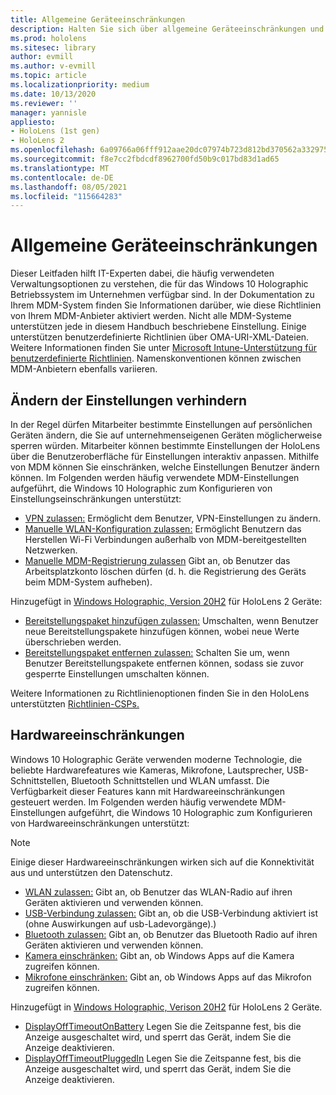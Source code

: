 ```yaml
---
title: Allgemeine Geräteeinschränkungen
description: Halten Sie sich über allgemeine Geräteeinschränkungen und -einstellungen für das HoloLens Mixed Reality-Gerät auf dem Laufenden.
ms.prod: hololens
ms.sitesec: library
author: evmill
ms.author: v-evmill
ms.topic: article
ms.localizationpriority: medium
ms.date: 10/13/2020
ms.reviewer: ''
manager: yannisle
appliesto:
- HoloLens (1st gen)
- HoloLens 2
ms.openlocfilehash: 6a09766a06fff912aae20dc07974b723d812bd370562a33297552dc0d2f7f12c
ms.sourcegitcommit: f8e7cc2fbdcdf8962700fd50b9c017bd83d1ad65
ms.translationtype: MT
ms.contentlocale: de-DE
ms.lasthandoff: 08/05/2021
ms.locfileid: "115664283"
---
```

# <a name="common-device-restrictions"></a>Allgemeine Geräteeinschränkungen 

Dieser Leitfaden hilft IT-Experten dabei, die häufig verwendeten Verwaltungsoptionen zu verstehen, die für das Windows 10 Holographic Betriebssystem im Unternehmen verfügbar sind. In der Dokumentation zu Ihrem MDM-System finden Sie Informationen darüber, wie diese Richtlinien von Ihrem MDM-Anbieter aktiviert werden. Nicht alle MDM-Systeme unterstützen jede in diesem Handbuch beschriebene Einstellung. Einige unterstützen benutzerdefinierte Richtlinien über OMA-URI-XML-Dateien. Weitere Informationen finden Sie unter [Microsoft Intune-Unterstützung für benutzerdefinierte Richtlinien](/mem/intune/configuration/custom-settings-windows-10). Namenskonventionen können zwischen MDM-Anbietern ebenfalls variieren.

## <a name="prevent-changing-of-settings"></a>Ändern der Einstellungen verhindern
In der Regel dürfen Mitarbeiter bestimmte Einstellungen auf persönlichen Geräten ändern, die Sie auf unternehmenseigenen Geräten möglicherweise sperren würden. Mitarbeiter können bestimmte Einstellungen der HoloLens über die Benutzeroberfläche für Einstellungen interaktiv anpassen. Mithilfe von MDM können Sie einschränken, welche Einstellungen Benutzer ändern können. Im Folgenden werden häufig verwendete MDM-Einstellungen aufgeführt, die Windows 10 Holographic zum Konfigurieren von Einstellungseinschränkungen unterstützt:
-   [VPN zulassen:](/windows/client-management/mdm/policy-csp-settings#settings-allowvpn) Ermöglicht dem Benutzer, VPN-Einstellungen zu ändern.
-   [Manuelle WLAN-Konfiguration zulassen:](/windows/client-management/mdm/policy-csp-wifi#wifi-allowmanualwificonfiguration) Ermöglicht Benutzern das Herstellen Wi-Fi Verbindungen außerhalb von MDM-bereitgestellten Netzwerken.
-   [Manuelle MDM-Registrierung zulassen](/windows/client-management/mdm/policy-csp-experience#experience-allowmanualmdmunenrollment) Gibt an, ob Benutzer das Arbeitsplatzkonto löschen dürfen (d. h. die Registrierung des Geräts beim MDM-System aufheben).

Hinzugefügt in [Windows Holographic, Version 20H2](hololens-release-notes.md#windows-holographic-version-20h2) für HoloLens 2 Geräte:
- [Bereitstellungspaket hinzufügen zulassen:](/windows/client-management/mdm/policy-csp-security#security-allowaddprovisioningpackage) Umschalten, wenn Benutzer neue Bereitstellungspakete hinzufügen können, wobei neue Werte überschrieben werden.
- [Bereitstellungspaket entfernen zulassen:](/windows/client-management/mdm/policy-csp-security#security-allowremoveprovisioningpackage) Schalten Sie um, wenn Benutzer Bereitstellungspakete entfernen können, sodass sie zuvor gesperrte Einstellungen umschalten können.

Weitere Informationen zu Richtlinienoptionen finden Sie in den HoloLens unterstützten [Richtlinien-CSPs.](/windows/client-management/mdm/policy-csps-supported-by-hololens2)

## <a name="hardware-restrictions"></a>Hardwareeinschränkungen
Windows 10 Holographic Geräte verwenden moderne Technologie, die beliebte Hardwarefeatures wie Kameras, Mikrofone, Lautsprecher, USB-Schnittstellen, Bluetooth Schnittstellen und WLAN umfasst. Die Verfügbarkeit dieser Features kann mit Hardwareeinschränkungen gesteuert werden.
Im Folgenden werden häufig verwendete MDM-Einstellungen aufgeführt, die Windows 10 Holographic zum Konfigurieren von Hardwareeinschränkungen unterstützt:

> [!NOTE]
> Einige dieser Hardwareeinschränkungen wirken sich auf die Konnektivität aus und unterstützen den Datenschutz.

-   [WLAN zulassen:](/windows/client-management/mdm/policy-csp-wifi#wifi-allowwifi) Gibt an, ob Benutzer das WLAN-Radio auf ihren Geräten aktivieren und verwenden können.
-   [USB-Verbindung zulassen:](/windows/client-management/mdm/policy-csp-connectivity#connectivity-allowusbconnection) Gibt an, ob die USB-Verbindung aktiviert ist (ohne Auswirkungen auf usb-Ladevorgänge).)
-   [Bluetooth zulassen:](/windows/client-management/mdm/policy-csp-connectivity#connectivity-allowbluetooth) Gibt an, ob Benutzer das Bluetooth Radio auf ihren Geräten aktivieren und verwenden können.
-   [Kamera einschränken:](/windows/client-management/mdm/policy-csp-privacy#privacy-letappsaccesscamera) Gibt an, ob Windows Apps auf die Kamera zugreifen können.
-   [Mikrofone einschränken:](/windows/client-management/mdm/policy-csp-privacy#privacy-letappsaccessmicrophone) Gibt an, ob Windows Apps auf das Mikrofon zugreifen können.

Hinzugefügt in [Windows Holographic, Verison 20H2](hololens-release-notes.md#windows-holographic-version-20h2) für HoloLens 2 Geräte. 
- [DisplayOffTimeoutOnBattery](/windows/client-management/mdm/policy-csp-power#power-displayofftimeoutonbattery) Legen Sie die Zeitspanne fest, bis die Anzeige ausgeschaltet wird, und sperrt das Gerät, indem Sie die Anzeige deaktivieren. 
- [DisplayOffTimeoutPluggedIn](/windows/client-management/mdm/policy-csp-power#power-displayofftimeoutpluggedin) Legen Sie die Zeitspanne fest, bis die Anzeige ausgeschaltet wird, und sperrt das Gerät, indem Sie die Anzeige deaktivieren. 
